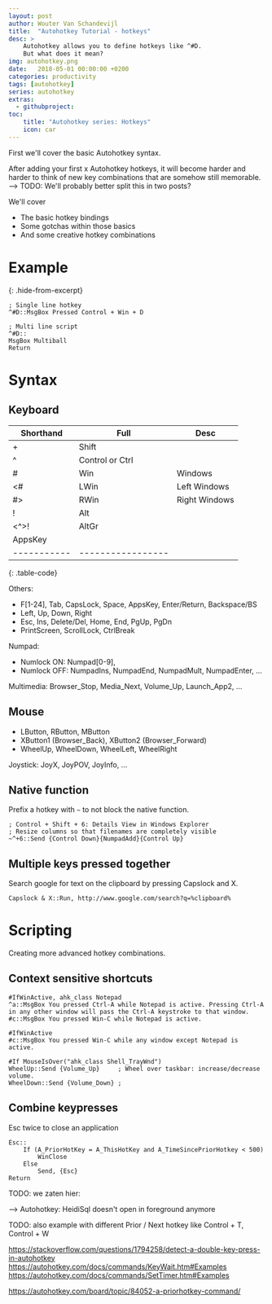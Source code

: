 ```yaml
---
layout: post
author: Wouter Van Schandevijl
title:  "Autohotkey Tutorial - hotkeys"
desc: >
    Autohotkey allows you to define hotkeys like ^#D.
    But what does it mean?
img: autohotkey.png
date:   2018-05-01 00:00:00 +0200
categories: productivity
tags: [autohotkey]
series: autohotkey
extras:
  - githubproject: 
toc:
    title: "Autohotkey series: Hotkeys"
    icon: car
---
```


First we'll cover the basic Autohotkey syntax.

After adding your first x Autohotkey hotkeys, it will become harder and harder
to think of new key combinations that are somehow still memorable.
--> TODO: We'll probably better split this in two posts?

We'll cover
- The basic hotkey bindings
- Some gotchas within those basics
- And some creative hotkey combinations


# Example
{: .hide-from-excerpt}

```autohotkey
; Single line hotkey
^#D::MsgBox Pressed Control + Win + D

; Multi line script
^#D::
MsgBox Multiball
Return
```

<!--more-->

# Syntax


## Keyboard

| Shorthand | Full            | Desc
|-----------|-----------------|----------
| +         | Shift
| ^         | Control or Ctrl |
| #         | Win             | Windows
| <#        | LWin            | Left Windows
| #>        | RWin            | Right Windows
| !         | Alt
| <^>!      | AltGr
| AppsKey   | 
|-----------|-----------------|
{: .table-code}

Others:  

- F[1-24], Tab, CapsLock, Space, AppsKey, Enter/Return, Backspace/BS
- Left, Up, Down, Right
- Esc, Ins, Delete/Del, Home, End, PgUp, PgDn
- PrintScreen, ScrollLock, CtrlBreak


Numpad:  

- Numlock ON: Numpad[0-9],
- Numlock OFF: NumpadIns, NumpadEnd, NumpadMult, NumpadEnter, ...


Multimedia: Browser_Stop, Media_Next, Volume_Up, Launch_App2, ...



## Mouse

- LButton, RButton, MButton
- XButton1 (Browser_Back), XButton2 (Browser_Forward)
- WheelUp, WheelDown, WheelLeft, WheelRight

Joystick: JoyX, JoyPOV, JoyInfo, ...



## Native function

Prefix a hotkey with `~` to not block the native function.  
```ahk
; Control + Shift + 6: Details View in Windows Explorer
; Resize columns so that filenames are completely visible
~^+6::Send {Control Down}{NumpadAdd}{Control Up}
```


## Multiple keys pressed together

Search google for text on the clipboard by pressing Capslock and X.
```ahk
Capslock & X::Run, http://www.google.com/search?q=%clipboard%
```


# Scripting

Creating more advanced hotkey combinations.


## Context sensitive shortcuts

```ahk
#IfWinActive, ahk_class Notepad
^a::MsgBox You pressed Ctrl-A while Notepad is active. Pressing Ctrl-A in any other window will pass the Ctrl-A keystroke to that window.
#c::MsgBox You pressed Win-C while Notepad is active.

#IfWinActive
#c::MsgBox You pressed Win-C while any window except Notepad is active.

#If MouseIsOver("ahk_class Shell_TrayWnd")
WheelUp::Send {Volume_Up}     ; Wheel over taskbar: increase/decrease volume.
WheelDown::Send {Volume_Down} ;
```



## Combine keypresses

Esc twice to close an application
```ahk
Esc::
    If (A_PriorHotKey = A_ThisHotKey and A_TimeSincePriorHotkey < 500)
        WinClose
    Else
        Send, {Esc}
Return
```



TODO: we zaten hier:

--> Autohotkey: HeidiSql doesn't open in foreground anymore

TODO: also example with different Prior / Next hotkey
like Control + T, Control + W

https://stackoverflow.com/questions/1794258/detect-a-double-key-press-in-autohotkey
https://autohotkey.com/docs/commands/KeyWait.htm#Examples
https://autohotkey.com/docs/commands/SetTimer.htm#Examples

https://autohotkey.com/board/topic/84052-a-priorhotkey-command/
